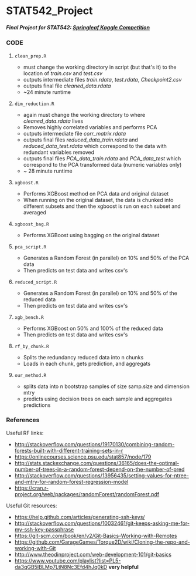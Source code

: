 # STAT542_Project

##### Final Project for STAT542: [Springleaf Kaggle Competition](https://www.kaggle.com/c/springleaf-marketing-response)
### CODE
1. `clean_prep.R`
	* must change the working directory in script (but that's it) to the location of *train.csv* and *test.csv*
	* outputs intermediate files *train.rdata*, *test.rdata*, *Checkpoint2.csv*
	* outputs final file *cleaned_data.rdata*
	* ~24 minute runtime

2. `dim_reduction.R` 
	* again must change the working directory to where *cleaned_data.rdata* lives
	* Removes highly correlated variables and performs PCA
	* outputs intermediate file *corr_matrix.rdata*
	* outputs final files *reduced_data_train.rdata* and *reduced_data_test.rdata* which correspond to the data with redundant variables removed
	* outputs final files *PCA_data_train.rdata* and *PCA_data_test* which correspond to the PCA transformed data (numeric variables only)
	* ~ 28 minute runtime

3. `xgboost.R`
	* Performs XGBoost method on PCA data and original dataset
	* When running on the original dataset, the data is chunked into different subsets and then the xgboost is run on each subset and averaged

4. `xgboost_bag.R`
	* Performs XGBoost using bagging on the original dataset

5. `pca_script.R`
	* Generates a Random Forest (in parallel) on 10% and 50% of the PCA data
	* Then predicts on test data and writes csv's

6. `reduced_script.R`
	* Generates a Random Forest (in parallel) on 10% and 50% of the reduced data
	* Then predicts on test data and writes csv's

7. `xgb_bench.R`
	* Performs XGBoost on 50% and 100% of the reduced data
	* Then predicts on test data and writes csv's
	
8. `rf_by_chunk.R`
	* Splits the redundancy reduced data into n chunks 
	* Loads in each chunk, gets prediction, and aggregats

9. `our_method.R`
	* splits data into n bootstrap samples of size samp.size and dimension mtry
	* predicts using decision trees on each sample and aggregates predictions

### References 

Useful RF links:
- http://stackoverflow.com/questions/19170130/combining-random-forests-built-with-different-training-sets-in-r
- https://onlinecourses.science.psu.edu/stat857/node/179
- http://stats.stackexchange.com/questions/36165/does-the-optimal-number-of-trees-in-a-random-forest-depend-on-the-number-of-pred
- http://stackoverflow.com/questions/13956435/setting-values-for-ntree-and-mtry-for-random-forest-regression-model
- https://cran.r-project.org/web/packages/randomForest/randomForest.pdf
  	
Useful Git resources:
- https://help.github.com/articles/generating-ssh-keys/
- http://stackoverflow.com/questions/10032461/git-keeps-asking-me-for-my-ssh-key-passphrase
- https://git-scm.com/book/en/v2/Git-Basics-Working-with-Remotes
- https://github.com/GarageGames/Torque2D/wiki/Cloning-the-repo-and-working-with-Git
- http://www.theodinproject.com/web-development-101/git-basics
- https://www.youtube.com/playlist?list=PL5-da3qGB5IBLMp7LtN8Nc3Efd4hJq0kD **very helpful**

  

